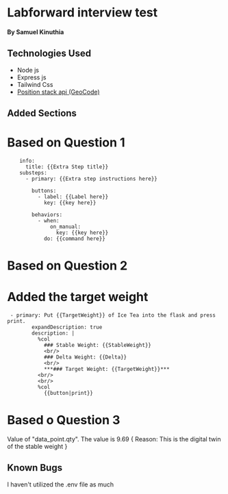 # Labforward interview test

#### By Samuel Kinuthia

## Technologies Used

- Node js
- Express js
- Tailwind Css
- [Position stack api (GeoCode)]( http://api.positionstack.com/v1/)

## Added Sections

# Based on Question 1

``` extra_step:
    info:
      title: {{Extra Step title}}
    substeps:
      - primary: {{Extra step instructions here}}

        buttons:
          - label: {{Label here}}
            key: {{key here}}

        behaviors:
          - when:
              on_manual:
                key: {{key here}}
            do: {{command here}}
```

# Based on Question 2
# Added the target weight
```
 - primary: Put {{TargetWeight}} of Ice Tea into the flask and press print.
        expandDescription: true
        description: |
          %col
            ### Stable Weight: {{StableWeight}}
            <br/>
            ### Delta Weight: {{Delta}}
            <br/>
            ***### Target Weight: {{TargetWeight}}***
          <br/>
          <br/>
          %col
            {{button|print}}
```

# Based o Question 3

Value of "data_point.qty". The value is 9.69 { Reason: This is the digital twin of the stable weight }

## Known Bugs

I haven't utilized the .env file as much

